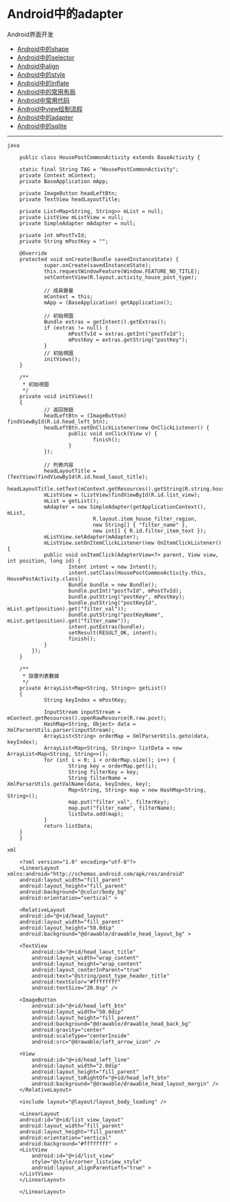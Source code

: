 Android中的adapter
==================================================

Android界面开发

- [Android中的shape](https://github.com/addcn/ideas/blob/master/android/notes/android-base-shape.md)
- [Android中的selector](https://github.com/addcn/ideas/blob/master/android/notes/android-base-selector.md)
- [Android中align](https://github.com/addcn/ideas/blob/master/android/notes/android-base-align.md)
- [Android中的style](https://github.com/addcn/ideas/blob/master/android/notes/android-base-style.md)
- [Android中的inflate](https://github.com/addcn/ideas/blob/master/android/notes/android-base-inflate.md)
- [Android中的常用布局](https://github.com/addcn/ideas/blob/master/android/notes/android-base-layout.md)
- [Android中常用代码](https://github.com/addcn/ideas/blob/master/android/notes/android-base-code.md)
- [Android中view绘制流程](https://github.com/addcn/ideas/blob/master/android/notes/android-base-view.md)
- [Android中的adapter](https://github.com/addcn/ideas/blob/master/android/notes/android-base-adapter.md)
- [Android中的sqlite](https://github.com/addcn/ideas/blob/master/android/notes/android-base-sqlite.md)

----------


`java`


        public class HousePostCommonActivity extends BaseActivity {

        static final String TAG = "HousePostCommonActivity";
        private Context mContext;
        private BaseApplication mApp;

        private ImageButton headLeftBtn;
        private TextView headLayoutTitle;

        private List<Map<String, String>> mList = null;
        private ListView mListView = null;	
        private SimpleAdapter mAdapter = null;

        private int mPostTvId;
        private String mPostKey = "";	

        @Override
        protected void onCreate(Bundle savedInstanceState) {
                super.onCreate(savedInstanceState);
                this.requestWindowFeature(Window.FEATURE_NO_TITLE);
                setContentView(R.layout.activity_house_post_type);
                
                // 成員變量
                mContext = this;
                mApp = (BaseApplication) getApplication();
                                
                // 初始視圖
                Bundle extras = getIntent().getExtras();
                if (extras != null) {
                        mPostTvId = extras.getInt("postTvId");
                        mPostKey = extras.getString("postKey");			
                }
                // 初始視圖
                initViews();
        }

        /**
         * 初始視圖
         */
        private void initViews() 
        {
                // 返回按鈕
                headLeftBtn = (ImageButton) findViewById(R.id.head_left_btn);
                headLeftBtn.setOnClickListener(new OnClickListener() {
                        public void onClick(View v) {
                                finish();
                        }
                });
                
                // 列表内容
                headLayoutTitle = (TextView)findViewById(R.id.head_laout_title);
                headLayoutTitle.setText(mContext.getResources().getString(R.string.house_post_common_header_title));
                mListView = (ListView)findViewById(R.id.list_view);
                mList = getList();
                mAdapter = new SimpleAdapter(getApplicationContext(), mList,
                                R.layout.item_house_filter_region,
                                new String[] { "filter_name" },
                                new int[] { R.id.filter_item_text });
                mListView.setAdapter(mAdapter);
                mListView.setOnItemClickListener(new OnItemClickListener() {
                public void onItemClick(AdapterView<?> parent, View view, int position, long id) {	        	
                        Intent intent = new Intent();
                        intent.setClass(HousePostCommonActivity.this, HousePostActivity.class);
                        Bundle bundle = new Bundle();
                        bundle.putInt("postTvId", mPostTvId);
                        bundle.putString("postKey", mPostKey);
                        bundle.putString("postKeyId", mList.get(position).get("filter_val"));
                        bundle.putString("postKeyName", mList.get(position).get("filter_name"));
                        intent.putExtras(bundle);
                        setResult(RESULT_OK, intent);
                        finish();
                }
            });
        }

        /**
         * 設置列表數據
         */
        private ArrayList<Map<String, String>> getList() 
        {
                String keyIndex = mPostKey;
                
                InputStream inputStream = mContext.getResources().openRawResource(R.raw.post);
                HashMap<String, Object> data = XmlParserUtils.parser(inputStream);		
                ArrayList<String> orderMap = XmlParserUtils.geto(data, keyIndex);
                ArrayList<Map<String, String>> listData = new ArrayList<Map<String, String>>();
                for (int i = 0; i < orderMap.size(); i++) {
                        String key = orderMap.get(i);
                        String filterKey = key;
                        String filterName = XmlParserUtils.getValName(data, keyIndex, key);
                        Map<String, String> map = new HashMap<String, String>();
                        map.put("filter_val", filterKey);
                        map.put("filter_name", filterName);
                        listData.add(map);
                }
                return listData;
        }
        }

`xml`

        <?xml version="1.0" encoding="utf-8"?>
        <LinearLayout xmlns:android="http://schemas.android.com/apk/res/android"
        android:layout_width="fill_parent"
        android:layout_height="fill_parent"
        android:background="@color/body_bg"
        android:orientation="vertical" >

        <RelativeLayout
        android:id="@+id/head_layout"
        android:layout_width="fill_parent"
        android:layout_height="50.0dip"
        android:background="@drawable/drawable_head_layout_bg" >

        <TextView
            android:id="@+id/head_laout_title"
            android:layout_width="wrap_content"
            android:layout_height="wrap_content"
            android:layout_centerInParent="true"
            android:text="@string/post_type_header_title"
            android:textColor="#ffffffff"
            android:textSize="20.0sp" />

        <ImageButton
            android:id="@+id/head_left_btn"
            android:layout_width="50.0dip"
            android:layout_height="fill_parent"
            android:background="@drawable/drawable_head_back_bg"
            android:gravity="center"
            android:scaleType="centerInside"
            android:src="@drawable/left_arrow_icon" />

        <View
            android:id="@+id/head_left_line"
            android:layout_width="2.0dip"
            android:layout_height="fill_parent"
            android:layout_toRightOf="@+id/head_left_btn"
            android:background="@drawable/drawable_head_layout_margin" />
        </RelativeLayout>

        <include layout="@layout/layout_body_loading" />

        <LinearLayout
        android:id="@+id/list_view_layout"
        android:layout_width="fill_parent"
        android:layout_height="fill_parent"
        android:orientation="vertical"
        android:background="#ffffffff" >
        <ListView
            android:id="@+id/list_view"
            style="@style/corner_listview_style"
            android:layout_alignParentLeft="true" >
        </ListView>
        </LinearLayout>

        </LinearLayout>